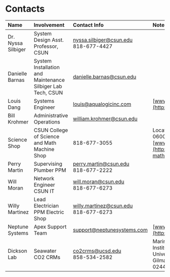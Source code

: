 # Contacts

| Name | Involvement | Contact Info | Notes |
| :--- | :--- | :--- | :--- |
| Dr. Nyssa Silbiger | System Design  Asst. Professor, CSUN | nyssa.silbiger@csun.edu <br>818-677-4427<br/> |  |
| Danielle Barnas | System Installation and Maintenance  Silbiger Lab Tech, CSUN | danielle.barnas@csun.edu |  |
| Louis Dang | Systems Engineer | louis@aqualogicinc.com | [www.aqualogicinc.com](http://www.aqualogicinc.com) |
| Bill Krohmer | Administrative Operations | william.krohmer@csun.edu |  |
| Science Shop | CSUN College of Science and Math Machine Shop | 818-677-3055 | Location: EH 2014  Available M-Th 0600-1630  [www.csun.edu/Science-Shop](http://www.csun.edu/science-mathematics/science-shop) |
| Perry Martin | Supervising Plumber  PPM | perry.martin@csun.edu <br>818-677-2222<br/> |  |
| Will Moran | Network Engineer  CSUN IT | will.moran@csun.edu <br>818-677-6273<br/> |  |
| Willy Martinez | Lead Electrician  PPM Electric Shop | willy.martinez@csun.edu <br>818-677-6273<br/> |  |
| Neptune Systems | Apex Support Team | support@neptunesystems.com | [www.neptunesystems.com](http://www.neptunesystems.com) |
| Dickson Lab | Seawater CO2 CRMs | co2crms@ucsd.edu <br>858-534-2582<br/> | Marine Physical Lab  Scripps Institution of Oceanography  University of CA, San Diego  9500 Gilman Drive  La Jolla, CA 92093-0244 USA |
